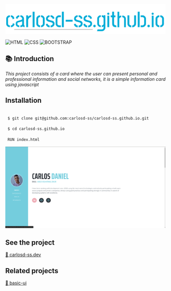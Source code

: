 <img src="https://github.com/carlosd-ss/carlosd-ss.github.io/blob/master/.github/carlos.svg" widht="200">


![HTML](https://img.shields.io/badge/HTML-%23E34F26?style=for-the-badge&logo=HTML5&labelColor=%23444444)
![CSS](https://img.shields.io/badge/CSS-%231572B6?style=for-the-badge&logo=CSS3&logoColor=blue&labelColor=%23444444)
![BOOTSTRAP](https://img.shields.io/badge/BOOTSTRAP-%23563D7C?style=for-the-badge&logo=Bootstrap&logoColor=%239B73D9&labelColor=%23444444)





## :books: Introduction

*This project consists of a card where the user can present personal and professional information and social networks, it is a simple information card using javascript*


## Installation


```zsh

 $ git clone git@github.com:carlosd-ss/carlosd-ss.github.io.git

 $ cd carlosd-ss.github.io
 
 RUN index.html
```


<img src="https://github.com/carlosd-ss/carlosd-ss.github.io/blob/master/.github/self1.png" widht="200">



## See the project

[:briefcase: carlosd-ss.dev](https://carlosd-ss.github.io/?l=en_US)

## Related projects

[📘 basic-ui](https://github.com/carlosd-ss/basic-ui)
